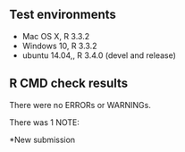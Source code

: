 ## Test environments
* Mac OS X, R 3.3.2
* Windows 10, R 3.3.2
* ubuntu 14.04,, R 3.4.0 (devel and release)

## R CMD check results
There were no ERRORs or WARNINGs. 

There was 1 NOTE:

*New submission


